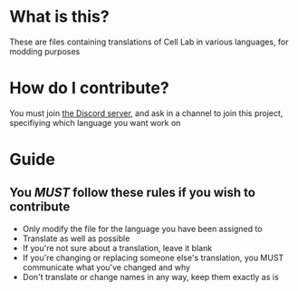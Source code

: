 # What is this?
These are files containing translations of Cell Lab in various languages, for modding purposes

# How do I contribute?
You must join [the Discord server](https://discord.gg/yRYwEkakpc), and ask in a channel to join this project, specifiying which language you want work on

# Guide
## You <b><i>MUST</i></b> follow these rules if you wish to contribute

- Only modify the file for the language you have been assigned to
- Translate as well as possible
- If you're not sure about a translation, leave it blank
- If you're changing or replacing someone else's translation, you MUST communicate what you've changed and why
- Don't translate or change names in any way, keep them exactly as is
